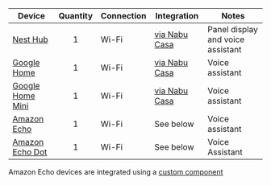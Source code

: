 

| Device                                                       | Quantity | Connection | Integration                                                  | Notes                             |
| ------------------------------------------------------------ | :------: | ---------- | ------------------------------------------------------------ | --------------------------------- |
| [Nest Hub](https://store.google.com/ca/product/google_nest_hub) |    1     | Wi-Fi      | [via Nabu Casa](https://www.nabucasa.com/config/google_assistant/) | Panel display and voice assistant |
| [Google Home](https://store.google.com/ca/product/google_home) |    1     | Wi-Fi      | [via Nabu Casa](https://www.nabucasa.com/config/google_assistant/) | Voice assistant                   |
| [Google Home Mini](https://store.google.com/ca/product/google_home_mini) |    1     | Wi-Fi      | [via Nabu Casa](https://www.nabucasa.com/config/google_assistant/) | Voice assistant                   |
| [Amazon Echo](https://amzn.to/2KuPHjd)                       |    1     | Wi-Fi      | See below                                                    | Voice assistant                   |
| [Amazon Echo Dot](https://amzn.to/2wSreSW)                   |    1     | Wi-Fi      | See below                                                    | Voice Assistant                   |

Amazon Echo devices are integrated using a [custom component](https://github.com/custom-components/alexa_media_player) 

